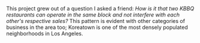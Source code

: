 This project grew out of a question I asked a friend: _How is it that two KBBQ restaurants can operate in the same block and not interfere with each other's respective sales?_ This pattern is evident with other categories of business in the area too; Koreatown is one of the most densely populated neighborhoods in Los Angeles.
